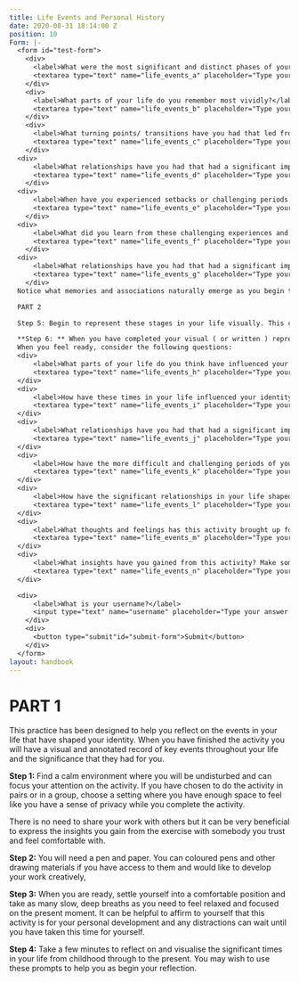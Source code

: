 ```yaml
---
title: Life Events and Personal History
date: 2020-08-31 18:14:00 Z
position: 10
Form: |-
  <form id="test-form">
    <div>
      <label>What were the most significant and distinct phases of your life from childhood to now?</label>
      <textarea type="text" name="life_events_a" placeholder="Type your answer here"/></textarea>
    </div>
    <div>
      <label>What parts of your life do you remember most vividly?</label>
      <textarea type="text" name="life_events_b" placeholder="Type your answer here"/></textarea>
    </div>
    <div>
      <label>What turning points/ transitions have you had that led from one phase of your life to another?</label>
      <textarea type="text" name="life_events_c" placeholder="Type your answer here"/></textarea>
    </div>
  <div>
      <label>What relationships have you had that had a significant impact on your life?</label>
      <textarea type="text" name="life_events_d" placeholder="Type your answer here"/></textarea>
    </div>
  <div>
      <label>When have you experienced setbacks or challenging periods in your life?</label>
      <textarea type="text" name="life_events_e" placeholder="Type your answer here"/></textarea>
    </div>
  <div>
      <label>What did you learn from these challenging experiences and how have they had an impact on your life?</label>
      <textarea type="text" name="life_events_f" placeholder="Type your answer here"/></textarea>
    </div>
  <div>
      <label>What relationships have you had that had a significant impact on your life?</label>
      <textarea type="text" name="life_events_g" placeholder="Type your answer here"/></textarea>
    </div>
  Notice what memories and associations naturally emerge as you begin to reflect. Your mind will naturally connect with certain images, memories, feelings and associations. If you have many memories come to mind, you may like to make a list of them so that you can come back to them later. If you can only think of a few, there’s no pressure, some may come later, as you progress with the activity and if they don’t it’s ok just to focus on a few.

  PART 2

  Step 5: Begin to represent these stages in your life visually. This can be through drawings, symbols, words or any other visual representation that feels right for you. Take some time to draw these events in the order that they happened. As you begin to draw, make a note next to the drawing of any feelings that emerge as you remember this time in your life and any significant insights or associations you have about the meaning they had for you.

  **Step 6: ** When you have completed your visual ( or written ) representation of the significant events of your life, take some time to step back and look at this representation of your life.
  When you feel ready, consider the following questions:
  <div>
      <label>What parts of your life do you think have influenced your identity the most?</label>
      <textarea type="text" name="life_events_h" placeholder="Type your answer here"/></textarea>
  </div>
  <div>
      <label>How have these times in your life influenced your identity?</label>
      <textarea type="text" name="life_events_i" placeholder="Type your answer here"/></textarea>
  </div>
  <div>
      <label>What relationships have you had that had a significant impact on your life?</label>
      <textarea type="text" name="life_events_j" placeholder="Type your answer here"/></textarea>
  </div>
  <div>
      <label>How have the more difficult and challenging periods of your life influenced your sense of identity?</label>
      <textarea type="text" name="life_events_k" placeholder="Type your answer here"/></textarea>
  </div>
  <div>
      <label>How have the significant relationships in your life shaped your sense of self?</label>
      <textarea type="text" name="life_events_l" placeholder="Type your answer here"/></textarea>
  </div>
  <div>
      <label>What thoughts and feelings has this activity brought up for you?</label>
      <textarea type="text" name="life_events_m" placeholder="Type your answer here"/></textarea>
  </div>
  <div>
      <label>What insights have you gained from this activity? Make some notes on anything that felt significant for you</label>
      <textarea type="text" name="life_events_n" placeholder="Type your answer here"/></textarea>
  </div>

  <div>
      <label>What is your username?</label>
      <input type="text" name="username" placeholder="Type your answer here"/></input>
    </div>
    <div>
      <button type="submit"id="submit-form">Submit</button>
    </div>
  </form>
layout: handbook
---
```


# PART 1

This practice has been designed to help you reflect on the events in your life that have shaped your identity. When you have finished the activity you will have a visual and annotated record of key events throughout your life and the significance that they had for you.

**Step 1:** Find a calm environment where you will be undisturbed and can focus your attention on the activity. If you have chosen to do the activity in pairs or in a group, choose a setting where you have enough space to feel like you have a sense of privacy while you complete the activity.

There is no need to share your work with others but it can be very beneficial to express the insights you gain from the exercise with somebody you trust and feel comfortable with.

**Step 2:** You will need a pen and paper. You can coloured pens and other drawing materials if you have access to them and would like to develop your work creatively,

**Step 3:** When you are ready, settle yourself into a comfortable position and take as many slow, deep breaths as you need to feel relaxed and focused on the present moment. It can be helpful to affirm to yourself that this activity is for your personal development and any distractions can wait until you have taken this time for yourself.

**Step 4:** Take a few minutes to reflect on and visualise the significant times in your life from childhood through to the present. You may wish to use these prompts to help you as begin your reflection.